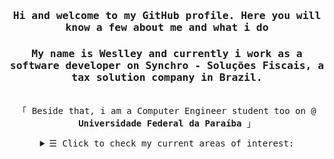 <h3 align="center"><samp>Hi and welcome to my GitHub profile. Here you will know a few about me and what i do</samp><h3>
<h3 align="center"><samp><p>My name is Weslley and currently i work as a software developer on Synchro - Soluções Fiscais, a tax solution company in Brazil.</p></samp></h3>
 
<p align="center"><br>
 <samp>
   「 Beside that, i am a Computer Engineer student too on @ <b>Universidade Federal da Paraíba</b> 」<br>
 </samp>
</p>
 
 <details align="center">
   <summary> <samp>&#9776; Click to check my current areas of interest:</samp></summary>
   <p align="center"> <br>
     Statistics <br>
     Operations Research <br>
     Competitive Programming <br>
  </samp>
  </p>
</details>

<!-- <h3 align="center"> Reach me </h3>
<img align="center" src= "[![Linkedin Badge](https://img.shields.io/badge/-blue?style=flat&logo=Linkedin&logoColor=white)](https://www.linkedin.com/in/weslleydeziderio/)"> -->
